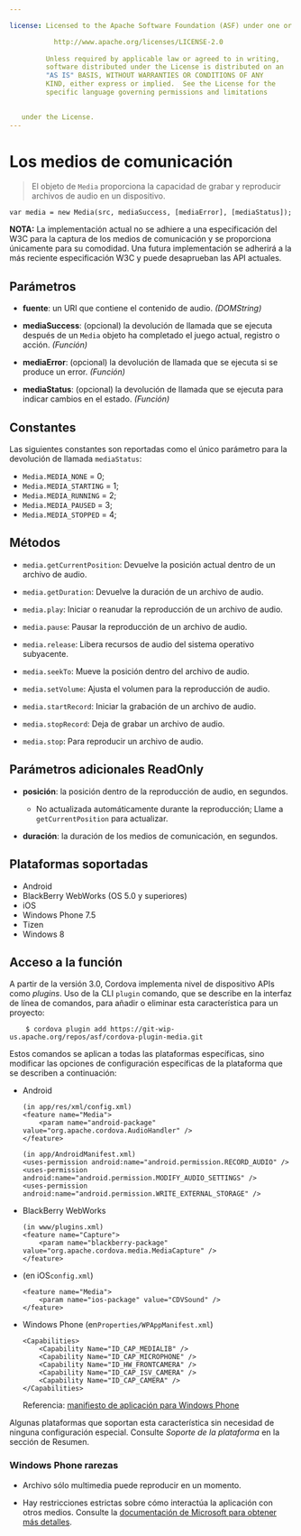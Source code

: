 ```yaml
---

license: Licensed to the Apache Software Foundation (ASF) under one or more contributor license agreements. See the NOTICE file distributed with this work for additional information regarding copyright ownership. The ASF licenses this file to you under the Apache License, Version 2.0 (the "License"); you may not use this file except in compliance with the License. You may obtain a copy of the License at

           http://www.apache.org/licenses/LICENSE-2.0
    
         Unless required by applicable law or agreed to in writing,
         software distributed under the License is distributed on an
         "AS IS" BASIS, WITHOUT WARRANTIES OR CONDITIONS OF ANY
         KIND, either express or implied.  See the License for the
         specific language governing permissions and limitations
    

   under the License.
---
```


# Los medios de comunicación

> El objeto de `Media` proporciona la capacidad de grabar y reproducir archivos de audio en un dispositivo.

    var media = new Media(src, mediaSuccess, [mediaError], [mediaStatus]);
    

**NOTA:** La implementación actual no se adhiere a una especificación del W3C para la captura de los medios de comunicación y se proporciona únicamente para su comodidad. Una futura implementación se adherirá a la más reciente especificación W3C y puede desaprueban las API actuales.

## Parámetros

*   **fuente**: un URI que contiene el contenido de audio. *(DOMString)*

*   **mediaSuccess**: (opcional) la devolución de llamada que se ejecuta después de un `Media` objeto ha completado el juego actual, registro o acción. *(Función)*

*   **mediaError**: (opcional) la devolución de llamada que se ejecuta si se produce un error. *(Función)*

*   **mediaStatus**: (opcional) la devolución de llamada que se ejecuta para indicar cambios en el estado. *(Función)*

## Constantes

Las siguientes constantes son reportadas como el único parámetro para la devolución de llamada `mediaStatus`:

*   `Media.MEDIA_NONE` = 0;
*   `Media.MEDIA_STARTING` = 1;
*   `Media.MEDIA_RUNNING` = 2;
*   `Media.MEDIA_PAUSED` = 3;
*   `Media.MEDIA_STOPPED` = 4;

## Métodos

*   `media.getCurrentPosition`: Devuelve la posición actual dentro de un archivo de audio.

*   `media.getDuration`: Devuelve la duración de un archivo de audio.

*   `media.play`: Iniciar o reanudar la reproducción de un archivo de audio.

*   `media.pause`: Pausar la reproducción de un archivo de audio.

*   `media.release`: Libera recursos de audio del sistema operativo subyacente.

*   `media.seekTo`: Mueve la posición dentro del archivo de audio.

*   `media.setVolume`: Ajusta el volumen para la reproducción de audio.

*   `media.startRecord`: Iniciar la grabación de un archivo de audio.

*   `media.stopRecord`: Deja de grabar un archivo de audio.

*   `media.stop`: Para reproducir un archivo de audio.

## Parámetros adicionales ReadOnly

*   **posición**: la posición dentro de la reproducción de audio, en segundos.
    
    *   No actualizada automáticamente durante la reproducción; Llame a `getCurrentPosition` para actualizar.

*   **duración**: la duración de los medios de comunicación, en segundos.

## Plataformas soportadas

*   Android
*   BlackBerry WebWorks (OS 5.0 y superiores)
*   iOS
*   Windows Phone 7.5
*   Tizen
*   Windows 8

## Acceso a la función

A partir de la versión 3.0, Cordova implementa nivel de dispositivo APIs como *plugins*. Uso de la CLI `plugin` comando, que se describe en la interfaz de línea de comandos, para añadir o eliminar esta característica para un proyecto:

        $ cordova plugin add https://git-wip-us.apache.org/repos/asf/cordova-plugin-media.git
        

Estos comandos se aplican a todas las plataformas específicas, sino modificar las opciones de configuración específicas de la plataforma que se describen a continuación:

*   Android
    
        (in app/res/xml/config.xml)
        <feature name="Media">
            <param name="android-package" value="org.apache.cordova.AudioHandler" />
        </feature>
        
        (in app/AndroidManifest.xml)
        <uses-permission android:name="android.permission.RECORD_AUDIO" />
        <uses-permission android:name="android.permission.MODIFY_AUDIO_SETTINGS" />
        <uses-permission android:name="android.permission.WRITE_EXTERNAL_STORAGE" />
        

*   BlackBerry WebWorks
    
        (in www/plugins.xml)
        <feature name="Capture">
            <param name="blackberry-package" value="org.apache.cordova.media.MediaCapture" />
        </feature>
        

*   (en iOS`config.xml`)
    
        <feature name="Media">
            <param name="ios-package" value="CDVSound" />
        </feature>
        

*   Windows Phone (en`Properties/WPAppManifest.xml`)
    
        <Capabilities>
            <Capability Name="ID_CAP_MEDIALIB" />
            <Capability Name="ID_CAP_MICROPHONE" />
            <Capability Name="ID_HW_FRONTCAMERA" />
            <Capability Name="ID_CAP_ISV_CAMERA" />
            <Capability Name="ID_CAP_CAMERA" />
        </Capabilities>
        
    
    Referencia: [manifiesto de aplicación para Windows Phone][1]

 [1]: http://msdn.microsoft.com/en-us/library/ff769509%28v=vs.92%29.aspx

Algunas plataformas que soportan esta característica sin necesidad de ninguna configuración especial. Consulte *Soporte de la plataforma* en la sección de Resumen.

### Windows Phone rarezas

*   Archivo sólo multimedia puede reproducir en un momento.

*   Hay restricciones estrictas sobre cómo interactúa la aplicación con otros medios. Consulte la [documentación de Microsoft para obtener más detalles][2].

 [2]: http://msdn.microsoft.com/en-us/library/windowsphone/develop/hh184838(v=vs.92).aspx